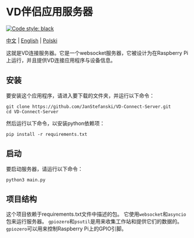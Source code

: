 # VD伴侣应用服务器

<a href="https://github.com/psf/black"><img alt="Code style: black" src="https://img.shields.io/badge/code%20style-black-000000.svg"></a>

[中文](README_zh.md) | [English](README.md) | [Polski](README_pl.md)

这就是VD连接服务器。它是一个websocket服务器，它被设计为在Raspberry Pi上运行，并且提供VD连接应用程序与设备信息。

## 安装

要安装这个应用程序，请进入要下载的文件夹，并运行以下命令：
```shell
git clone https://github.com/JanStefanski/VD-Connect-Server.git
cd VD-Connect-Server
```

然后运行以下命令，以安装python依赖项：
```shell
pip install -r requirements.txt
```

## 启动

要启动服务器，请运行以下命令：
```shell
python3 main.py
```

## 项目结构

这个项目依赖于requirements.txt文件中描述的包。 它使用`websocket`和`asyncio`包来运行服务器。 `gpiozero`和`psutil`是用来收集工作站和提供它们的数据的。 `gpiozero`可以用来控制Raspberry Pi上的GPIO引脚。